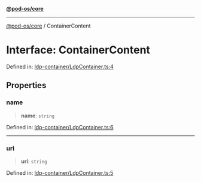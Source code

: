 [**@pod-os/core**](../README.md)

***

[@pod-os/core](../globals.md) / ContainerContent

# Interface: ContainerContent

Defined in: [ldp-container/LdpContainer.ts:4](https://github.com/pod-os/PodOS/blob/5f8057b37a40843b32a1365a54e4283e9f14e36c/core/src/ldp-container/LdpContainer.ts#L4)

## Properties

### name

> **name**: `string`

Defined in: [ldp-container/LdpContainer.ts:6](https://github.com/pod-os/PodOS/blob/5f8057b37a40843b32a1365a54e4283e9f14e36c/core/src/ldp-container/LdpContainer.ts#L6)

***

### uri

> **uri**: `string`

Defined in: [ldp-container/LdpContainer.ts:5](https://github.com/pod-os/PodOS/blob/5f8057b37a40843b32a1365a54e4283e9f14e36c/core/src/ldp-container/LdpContainer.ts#L5)
